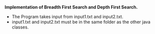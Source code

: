 
**Implementation of Breadth First Search and Depth First Search.** 
- The Program takes input from input1.txt and input2.txt. 
- input1.txt and input2.txt must be in the same folder as the other java classes. 

